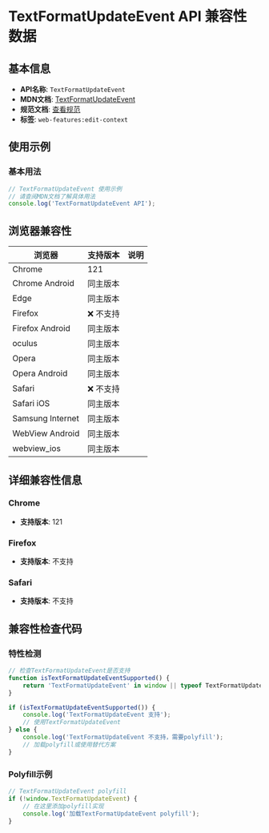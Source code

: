 # TextFormatUpdateEvent API 兼容性数据

## 基本信息

- **API名称**: `TextFormatUpdateEvent`
- **MDN文档**: [TextFormatUpdateEvent](https://developer.mozilla.org/docs/Web/API/TextFormatUpdateEvent)
- **规范文档**: [查看规范](https://w3c.github.io/edit-context/#dom-textformatupdateevent)
- **标签**: `web-features:edit-context`

## 使用示例

### 基本用法

```javascript
// TextFormatUpdateEvent 使用示例
// 请查阅MDN文档了解具体用法
console.log('TextFormatUpdateEvent API');
```

## 浏览器兼容性

| 浏览器 | 支持版本 | 说明 |
|--------|----------|------|
| Chrome | 121 |  |
| Chrome Android | 同主版本 |  |
| Edge | 同主版本 |  |
| Firefox | ❌ 不支持 |  |
| Firefox Android | 同主版本 |  |
| oculus | 同主版本 |  |
| Opera | 同主版本 |  |
| Opera Android | 同主版本 |  |
| Safari | ❌ 不支持 |  |
| Safari iOS | 同主版本 |  |
| Samsung Internet | 同主版本 |  |
| WebView Android | 同主版本 |  |
| webview_ios | 同主版本 |  |

## 详细兼容性信息

### Chrome

- **支持版本**: 121

### Firefox

- **支持版本**: 不支持

### Safari

- **支持版本**: 不支持

## 兼容性检查代码

### 特性检测

```javascript
// 检查TextFormatUpdateEvent是否支持
function isTextFormatUpdateEventSupported() {
    return 'TextFormatUpdateEvent' in window || typeof TextFormatUpdateEvent !== 'undefined';
}

if (isTextFormatUpdateEventSupported()) {
    console.log('TextFormatUpdateEvent 支持');
    // 使用TextFormatUpdateEvent
} else {
    console.log('TextFormatUpdateEvent 不支持，需要polyfill');
    // 加载polyfill或使用替代方案
}
```

### Polyfill示例

```javascript
// TextFormatUpdateEvent polyfill
if (!window.TextFormatUpdateEvent) {
    // 在这里添加polyfill实现
    console.log('加载TextFormatUpdateEvent polyfill');
}
```

